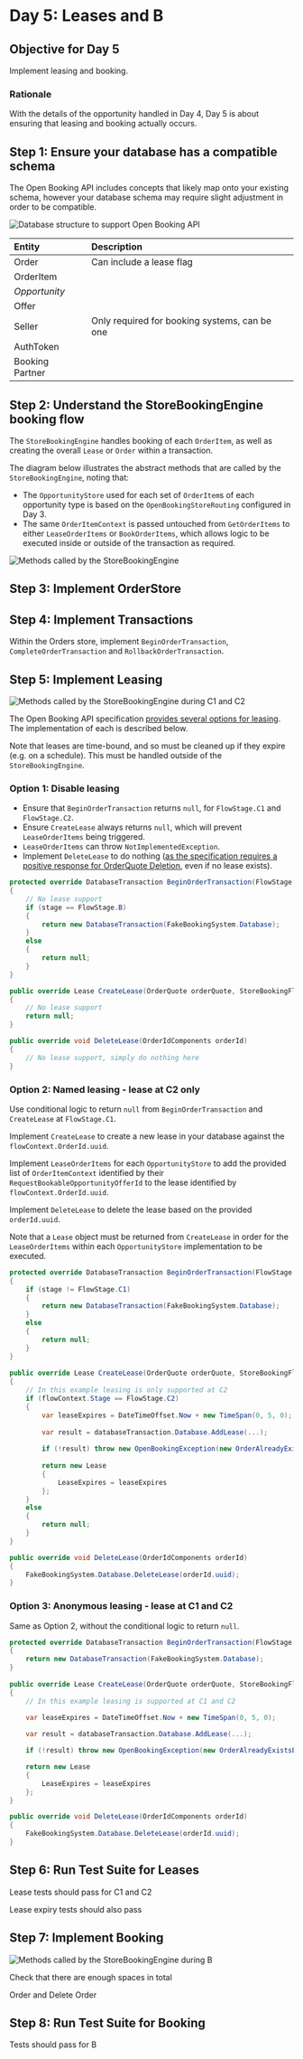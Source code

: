 # Day 5: Leases and B

## Objective for Day 5

Implement leasing and booking.

### Rationale

With the details of the opportunity handled in Day 4, Day 5 is about ensuring that leasing and booking actually occurs.

## Step 1: Ensure your database has a compatible schema

The Open Booking API includes concepts that likely map onto your existing schema, however your database schema may require slight adjustment in order to be compatible.

![Database structure to support Open Booking API](../../.gitbook/assets/booking-system-data-structure.png)

| Entity | Description |
| :--- | :--- |
| Order | Can include a lease flag |
| OrderItem |  |
| _Opportunity_ |  |
| Offer |  |
| Seller | Only required for booking systems, can be one |
| AuthToken |  |
| Booking Partner |  |

## Step 2: Understand the StoreBookingEngine booking flow

The `StoreBookingEngine` handles booking of each `OrderItem`, as well as creating the overall `Lease` or `Order` within a transaction.

The diagram below illustrates the abstract methods that are called by the `StoreBookingEngine`, noting that:

* The `OpportunityStore` used for each set of `OrderItem`s of each opportunity type is based on the  `OpenBookingStoreRouting` configured in Day 3.
* The same `OrderItemContext` is passed untouched from `GetOrderItems` to either `LeaseOrderItems` or `BookOrderItems`, which allows logic to be executed inside or outside of the transaction as required.

![Methods called by the StoreBookingEngine](../../.gitbook/assets/openactive-tooling-flows.png)



## Step 3: Implement OrderStore



## Step 4: Implement Transactions

Within the Orders store, implement `BeginOrderTransaction`, `CompleteOrderTransaction` and `RollbackOrderTransaction`.

## Step 5: Implement Leasing

![Methods called by the StoreBookingEngine during C1 and C2](../../.gitbook/assets/copy-of-openactive-tooling-flows.png)

The Open Booking API specification [provides several options for leasing](https://www.openactive.io/open-booking-api/EditorsDraft/#leasing). The implementation of each is described below.

Note that leases are time-bound, and so must be cleaned up if they expire \(e.g. on a schedule\). This must be handled outside of the `StoreBookingEngine`.

### Option 1: Disable leasing

* Ensure that `BeginOrderTransaction` returns `null`, for `FlowStage.C1`  and `FlowStage.C2`.
* Ensure `CreateLease` always returns `null`, which will prevent `LeaseOrderItems` being triggered.
* `LeaseOrderItems` can throw `NotImplementedException`.
* Implement `DeleteLease` to do nothing \([as the specification requires a positive response for OrderQuote Deletion](https://www.openactive.io/open-booking-api/EditorsDraft/#orderquote-deletion), even if no lease exists\).

```csharp
protected override DatabaseTransaction BeginOrderTransaction(FlowStage stage)
{
    // No lease support
    if (stage == FlowStage.B)
    {
        return new DatabaseTransaction(FakeBookingSystem.Database);
    }
    else
    {
        return null;
    }
}

public override Lease CreateLease(OrderQuote orderQuote, StoreBookingFlowContext context, DatabaseTransaction databaseTransaction)
{
    // No lease support
    return null;
}

public override void DeleteLease(OrderIdComponents orderId)
{
    // No lease support, simply do nothing here
}
```

### Option 2: Named leasing - lease at C2 only

Use conditional logic to return `null` from `BeginOrderTransaction` and `CreateLease` at `FlowStage.C1`.

Implement `CreateLease` to create a new lease in your database against the `flowContext.OrderId.uuid`.  

Implement `LeaseOrderItems` for each `OpportunityStore` to add the provided list of `OrderItemContext` identified by their `RequestBookableOpportunityOfferId` to the lease identified by `flowContext.OrderId.uuid`.

Implement `DeleteLease` to delete the lease based on the provided `orderId.uuid`.

Note that a  `Lease` object must be returned from `CreateLease` in order for the `LeaseOrderItems` within each `OpportunityStore` implementation to be executed.

```csharp
protected override DatabaseTransaction BeginOrderTransaction(FlowStage stage)
{
    if (stage != FlowStage.C1)
    {
        return new DatabaseTransaction(FakeBookingSystem.Database);
    }
    else
    {
        return null;
    }
}
        
public override Lease CreateLease(OrderQuote orderQuote, StoreBookingFlowContext flowContext, DatabaseTransaction databaseTransaction)
{
    // In this example leasing is only supported at C2
    if (flowContext.Stage == FlowStage.C2)
    {
        var leaseExpires = DateTimeOffset.Now + new TimeSpan(0, 5, 0);
        
        var result = databaseTransaction.Database.AddLease(...);
    
        if (!result) throw new OpenBookingException(new OrderAlreadyExistsError());
    
        return new Lease
        {
            LeaseExpires = leaseExpires
        };
    }
    else
    {
        return null;
    }
}

public override void DeleteLease(OrderIdComponents orderId)
{
    FakeBookingSystem.Database.DeleteLease(orderId.uuid);
}
```

### Option 3: Anonymous leasing - lease at C1 and C2

Same as Option 2, without the conditional logic to return `null`.

```csharp
protected override DatabaseTransaction BeginOrderTransaction(FlowStage stage)
{
    return new DatabaseTransaction(FakeBookingSystem.Database);
}
        
public override Lease CreateLease(OrderQuote orderQuote, StoreBookingFlowContext flowContext, DatabaseTransaction databaseTransaction)
{
    // In this example leasing is supported at C1 and C2

    var leaseExpires = DateTimeOffset.Now + new TimeSpan(0, 5, 0);
    
    var result = databaseTransaction.Database.AddLease(...);

    if (!result) throw new OpenBookingException(new OrderAlreadyExistsError());

    return new Lease
    {
        LeaseExpires = leaseExpires
    };
}

public override void DeleteLease(OrderIdComponents orderId)
{
    FakeBookingSystem.Database.DeleteLease(orderId.uuid);
}
```

## Step 6: Run Test Suite for Leases

Lease tests should pass for C1 and C2

Lease expiry tests should also pass

## Step 7: Implement Booking

![Methods called by the StoreBookingEngine during B](../../.gitbook/assets/openactive-tooling-flows-book-1.png)

Check that there are enough spaces in total

Order and Delete Order

## Step **8**: Run Test Suite for Booking

Tests should pass for B

